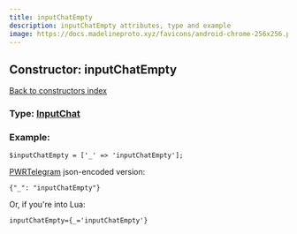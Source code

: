 ```yaml
---
title: inputChatEmpty
description: inputChatEmpty attributes, type and example
image: https://docs.madelineproto.xyz/favicons/android-chrome-256x256.png
---
```

## Constructor: inputChatEmpty  
[Back to constructors index](index.md)






### Type: [InputChat](../types/InputChat.md)


### Example:

```
$inputChatEmpty = ['_' => 'inputChatEmpty'];
```  

[PWRTelegram](https://pwrtelegram.xyz) json-encoded version:

```
{"_": "inputChatEmpty"}
```


Or, if you're into Lua:  


```
inputChatEmpty={_='inputChatEmpty'}

```


